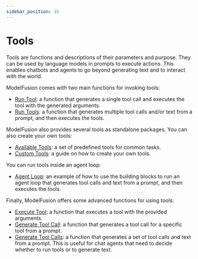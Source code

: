 ```yaml
---
sidebar_position: 15
---
```


# Tools

Tools are functions and descriptions of their parameters and purpose. They can be used by language models in prompts to execute actions. This enables chatbots and agents to go beyond generating text and to interact with the world.

ModelFusion comes with two main functions for invoking tools:

- [Run Tool](/guide/tools/run-tool): a function that generates a single tool call and executes the tool with the generated arguments.
- [Run Tools](/guide/tools/run-tools): a function that generates multiple tool calls and/or text from a prompt, and then executes the tools.

ModelFusion also provides several tools as standalone packages. You can also create your own tools:

- [Available Tools](/guide/tools/available-tools): a set of predefined tools for common tasks.
- [Custom Tools](/guide/tools/custom-tools): a guide on how to create your own tools.

You can run tools inside an agent loop:

- [Agent Loop](/guide/tools/agent-loop): an example of how to use the building blocks to run an agent loop that generates tool calls and text from a prompt, and then executes the tools.

Finally, ModelFusion offers some advanced functions for using tools:

- [Execute Tool](/guide/tools/advanced/execute-tool): a function that executes a tool with the provided arguments.
- [Generate Tool Call](/guide/tools/advanced/generate-tool-call): a function that generates a tool call for a specific tool from a prompt.
- [Generate Tool Calls](/guide/tools/advanced/generate-tool-calls): a function that generates a set of tool calls and text from a prompt. This is useful for chat agents that need to decide whether to run tools or to generate text.
